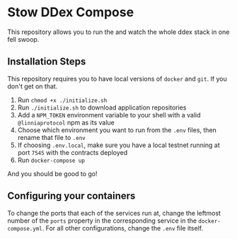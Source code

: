 # Stow DDex Compose

This repository allows you to run the and watch the whole ddex stack in one fell swoop.

## Installation Steps

This repository requires you to have local versions of `docker` and `git`. If you don't get on that.

1. Run `chmod +x ./initialize.sh`
2. Run `./initialize.sh` to download application repositories
3. Add a `NPM_TOKEN` environment variable to your shell with a valid `@linniaprotocol` npm as its value
3. Choose which environment you want to run from the `.env` files, then rename that file to `.env`
4. If choosing `.env.local`, make sure you have a local testnet running at port `7545` with the contracts deployed
5. Run `docker-compose up`

And you should be good to go!

## Configuring your containers

To change the ports that each of the services run at, change the leftmost number of the `ports` property in the corresponding service
in the `docker-compose.yml`. For all other configurations, change the `.env` file itself.